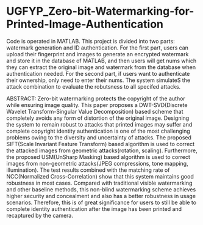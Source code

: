 # UGFYP_Zero-bit-Watermarking-for-Printed-Image-Authentication
Code is operated in MATLAB.
This project is divided into two parts: watermark generation and ID authentication.
For the first part, users can upload their fingerprint and images to generate an encrypted watermark and store it in the database of MATLAB, and then users will get nums which they can extract the original image and watermark from the database when authentication needed.
For the second part, if users want to authenticate their ownership, only need to enter their nums. The system simulateS the attack combination to evaluate the robutsness to all specifed attacks.

ABSTRACT:
Zero-bit watermarking protects the copyright of the author while ensuring image quality. This paper proposes a DWT-SVD(Discrete Wavelet Transform-Singular Value Decomposition) based scheme that completely avoids any form of distortion of the original image. Designing the system to remain robust to attacks that printed images may suffer and complete copyright identity authentication is one of the most challenging problems owing to the diversity and uncertainty of attacks. The proposed SIFT(Scale Invariant Feature Transform) based algorithm is used to correct the attacked images from geometric attacks(rotation, scaling). Furthermore, the proposed USM(UnSharp Masking) based algorithm is used to correct images from non-geometric attacks(JPEG compressions, tone mapping, illumination). The test results combined with the matching rate of NCC(Normalized Cross-Correlation) show that this system maintains good robustness in most cases. Compared with traditional visible watermarking and other baseline methods, this non-blind watermarking scheme achieves higher security and concealment and also has a better robustness in usage scenarios. Therefore, this is of great significance for users to still be able to complete identity authentication after the image has been printed and recaptured by the camera.
